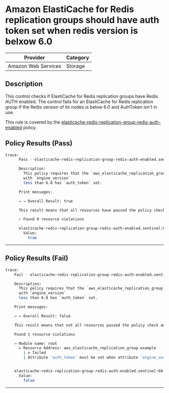 #  Amazon ElastiCache for Redis replication groups should have auth token set when redis version is belxow 6.0

| Provider            | Category     |
|---------------------|--------------|
| Amazon Web Services | Storage      |

## Description

This control checks if ElastiCache for Redis replication groups have Redis AUTH enabled. The control fails for an ElastiCache for Redis replication group if the Redis version of its nodes is below 6.0 and AuthToken isn't in use.

This rule is covered by the [elasticache-redis-replication-group-redis-auth-enabled](https://github.com/hashicorp/policy-library-FSBP-Policy-Set-for-AWS-Terraform/blob/main/policies/elasticache/elasticache-redis-replication-group-redis-auth-enabled.sentinel) policy.

## Policy Results (Pass)
```bash
trace:
      Pass - elasticache-redis-replication-group-redis-auth-enabled.sentinel

      Description:
        This policy requires that the `aws_elasticache_replication_group` resource
        with `engine_version`
        less than 6.0 has `auth_token` set.

      Print messages:

      → → Overall Result: true

      This result means that all resources have passed the policy check for the policy elasticache-redis-replication-group-encryption-at-rest-enabled.

      ✓ Found 0 resource violations

      elasticache-redis-replication-group-redis-auth-enabled.sentinel:60:1 - Rule "main"
        Value:
          true
```

---

## Policy Results (Fail)
```bash
trace:
    Fail - elasticache-redis-replication-group-redis-auth-enabled.sentinel

    Description:
      This policy requires that the `aws_elasticache_replication_group` resource
      with `engine_version`
      less than 6.0 has `auth_token` set.

    Print messages:

    → → Overall Result: false

    This result means that not all resources passed the policy check and the protected behavior is not allowed for the policy elasticache-redis-replication-group-redis-auth-enabled.

    Found 1 resource violations

    → Module name: root
      ↳ Resource Address: aws_elasticache_replication_group.example
        | ✗ failed
        | Attribute 'auth_token' must be set when attribute 'engine_version' < 6.0 for 'aws_elasticache_replication_group' resources.Refer to https://docs.aws.amazon.com/securityhub/latest/userguide/elasticache-controls.html#elasticache-6 for more details.


    elasticache-redis-replication-group-redis-auth-enabled.sentinel:60:1 - Rule "main"
      Value:
        false
```

---